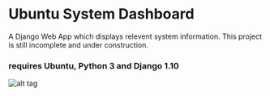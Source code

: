 # Ubuntu System Dashboard

A Django Web App which displays relevent system information. 
This project is still incomplete and under construction.

### requires Ubuntu, Python 3 and Django 1.10

![alt tag](https://github.com/MattAndrzejczuk/Ubuntu-System-Web-Dashboard/blob/master/demo.png?raw=true)
